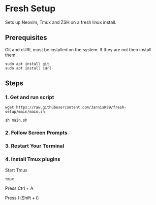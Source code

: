 # Fresh Setup

Sets up Neovim, Tmux and ZSH on a fresh linux install.

## Prerequisites

Git and cURL must be installed on the system. If they are not then install
them.

```
sudo apt install git
sudo apt install curl
```

## Steps

### 1. Get and run script

```
wget https://raw.githubusercontent.com/JannisK89/fresh-setup/main/main.sh

sh main.sh
```

### 2. Follow Screen Prompts

### 3. Restart Your Terminal

### 4. Install Tmux plugins

Start Tmux

```
tmux
```

Press Ctrl + A

Press I (Shift + i)
